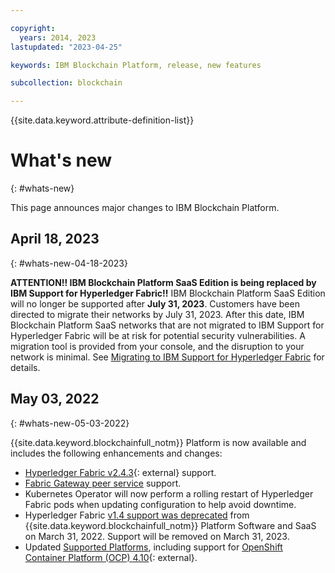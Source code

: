 ```yaml
---

copyright:
  years: 2014, 2023
lastupdated: "2023-04-25"

keywords: IBM Blockchain Platform, release, new features

subcollection: blockchain

---
```




{{site.data.keyword.attribute-definition-list}}




# What's new
{: #whats-new}

This page announces major changes to IBM Blockchain Platform.


## April 18, 2023
{: #whats-new-04-18-2023}

**ATTENTION!! IBM Blockchain Platform SaaS Edition is being replaced by IBM Support for Hyperledger Fabric!!** IBM Blockchain Platform SaaS Edition will no longer be supported after **July 31, 2023**. Customers have been directed to migrate their networks by July 31, 2023. After this date, IBM Blockchain Platform SaaS networks that are not migrated to IBM Support for Hyperledger Fabric will be at risk for potential security vulnerabilities. A migration tool is provided from your console, and the disruption to your network is minimal. See [Migrating to IBM Support for Hyperledger Fabric](/docs/blockchain?topic=blockchain-migrating-to-hlf-support) for details.




## May 03, 2022
{: #whats-new-05-03-2022}

{{site.data.keyword.blockchainfull_notm}} Platform  is now available and includes the following enhancements and changes:




- [Hyperledger Fabric v2.4.3](https://github.com/hyperledger/fabric/releases/tag/v2.4.3){: external} support.
- [Fabric Gateway peer service](/docs/blockchain?topic=blockchain-ibp-console-app) support.
- Kubernetes Operator will now perform a rolling restart of Hyperledger Fabric pods when updating configuration to help avoid downtime.
- Hyperledger Fabric [v1.4 support was deprecated](/docs/blockchain?topic=blockchain-ibp-console-govern-components#ibp-console-govern-components-upgrade) from {{site.data.keyword.blockchainfull_notm}} Platform Software and SaaS on March 31, 2022. Support will be removed on March 31, 2023.
- Updated [Supported Platforms](/docs/blockchain?topic=blockchain-ibp-console-overview#ibp-console-overview-supported-cfg), including support for [OpenShift Container Platform (OCP) 4.10](https://access.redhat.com/support/policy/updates/openshift#dates){: external}.

